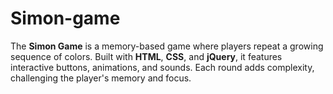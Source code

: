 # Simon-game
The **Simon Game** is a memory-based game where players repeat a growing sequence of colors. Built with **HTML**, **CSS**, and **jQuery**, it features interactive buttons, animations, and sounds. Each round adds complexity, challenging the player's memory and focus.
